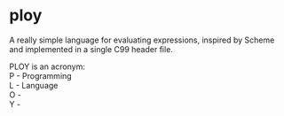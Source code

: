 # ploy
A really simple language for evaluating expressions, inspired by Scheme and implemented in a single C99 header file.

PLOY is an acronym:  
P - Programming  
L - Language  
O -  
Y -  
